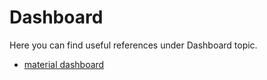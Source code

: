 # Dashboard

Here you can find useful references under Dashboard topic.

- [material dashboard](https://github.com/creativetimofficial/material-dashboard)



  

